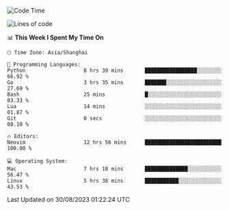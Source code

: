 <!--START_SECTION:waka-->
![Code Time](http://img.shields.io/badge/Code%20Time-1%2C542%20hrs%2021%20mins-blue)

![Lines of code](https://img.shields.io/badge/From%20Hello%20World%20I%27ve%20Written-286.1%20thousand%20lines%20of%20code-blue)

📊 **This Week I Spent My Time On** 

```text
🕑︎ Time Zone: Asia/Shanghai

💬 Programming Languages: 
Python                   8 hrs 39 mins       █████████████████░░░░░░░░   66.92 % 
Go                       3 hrs 35 mins       ███████░░░░░░░░░░░░░░░░░░   27.69 % 
Bash                     25 mins             █░░░░░░░░░░░░░░░░░░░░░░░░   03.33 % 
Lua                      14 mins             ░░░░░░░░░░░░░░░░░░░░░░░░░   01.87 % 
Git                      0 secs              ░░░░░░░░░░░░░░░░░░░░░░░░░   00.10 % 

🔥 Editors: 
Neovim                   12 hrs 56 mins      █████████████████████████   100.00 % 

💻 Operating System: 
Mac                      7 hrs 18 mins       ██████████████░░░░░░░░░░░   56.47 % 
Linux                    5 hrs 38 mins       ███████████░░░░░░░░░░░░░░   43.53 % 
```


 Last Updated on 30/08/2023 01:22:24 UTC
<!--END_SECTION:waka-->
